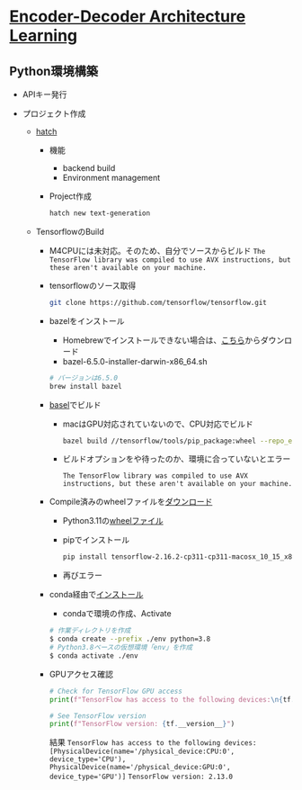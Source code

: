 # [Encoder-Decoder Architecture Learning](https://github.com/GoogleCloudPlatform/asl-ml-immersion/blob/master/notebooks/text_models/solutions/text_generation.ipynb)

## Python環境構築

* APIキー発行

* プロジェクト作成
  * [hatch](https://hatch.pypa.io/latest/install/)
    * 機能
      * backend build
      * Environment management
    * Project作成

      ```bash
      hatch new text-generation
      ```

  * TensorflowのBuild
    * M4CPUには未対応。そのため、自分でソースからビルド
      `The TensorFlow library was compiled to use AVX instructions, but these aren't available on your machine.`

    * tensorflowのソース取得

      ```bash
      git clone https://github.com/tensorflow/tensorflow.git
      ```

    * bazelをインストール
      * Homebrewでインストールできない場合は、[こちら](https://github.com/bazelbuild/bazel/releases)からダウンロード
      * bazel-6.5.0-installer-darwin-x86_64.sh

      ```bash
      # バージョンは6.5.0
      brew install bazel
      ```

    * [basel](https://www.tensorflow.org/install/source?hl=ja#macos)でビルド
      * macはGPU対応されていないので、CPU対応でビルド

        ```bash
        bazel build //tensorflow/tools/pip_package:wheel --repo_env=WHEEL_NAME=tensorflow_cpu
        ```

      * ビルドオプションをや待ったのか、環境に合っていないとエラー

        ```text
        The TensorFlow library was compiled to use AVX instructions, but these aren't available on your machine.
        ```

    * Compile済みのwheelファイルを[ダウンロード](https://www.tensorflow.org/install/pip?hl=ja#macos)
      * Python3.11の[wheelファイル](https://storage.googleapis.com/tensorflow/versions/2.16.2/tensorflow-2.16.2-cp311-cp311-macosx_10_15_x86_64.whl)

      * pipでインストール

        ```bash
        pip install tensorflow-2.16.2-cp311-cp311-macosx_10_15_x86_64.whl
        ```

      * 再びエラー

    * conda経由で[インストール](https://qiita.com/xtrizeShino/items/56e3c1e027107debe331)
      * condaで環境の作成、Activate

      ```bash
      # 作業ディレクトリを作成
      $ conda create --prefix ./env python=3.8
      # Python3.8ベースの仮想環境「env」を作成
      $ conda activate ./env
      ```

    * GPUアクセス確認

      ```python
      # Check for TensorFlow GPU access
      print(f"TensorFlow has access to the following devices:\n{tf.config.list_physical_devices()}")

      # See TensorFlow version
      print(f"TensorFlow version: {tf.__version__}")
      ```

      結果
      `TensorFlow has access to the following devices:`
      `[PhysicalDevice(name='/physical_device:CPU:0', device_type='CPU'), PhysicalDevice(name='/physical_device:GPU:0', device_type='GPU')]`
      `TensorFlow version: 2.13.0`

